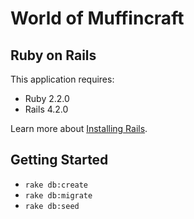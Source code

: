 World of Muffincraft
================


Ruby on Rails
-------------

This application requires:

- Ruby 2.2.0
- Rails 4.2.0

Learn more about [Installing Rails](http://railsapps.github.io/installing-rails.html).

Getting Started
---------------

* `rake db:create`
* `rake db:migrate`
* `rake db:seed`
